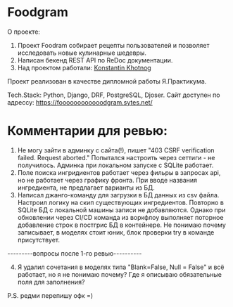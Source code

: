 # Foodgram
О проекте:
1. Проект Foodram собирает рецепты пользователей и позволяет исследовать новые кулинарные шедевры.
2. Написан бекенд REST API по ReDoc документации.
3. Над проектом работали:
<a href="https://github.com/Knstxx" target="_blank">Konstantin Khotnog</a>

Проект реализован в качестве дипломной работы Я.Практикума.

Tech.Stack: Python, Django, DRF, PostgreSQL, Djoser.
Сайт доступен по адрессу: https://foooooooooooodgram.sytes.net/

# Комментарии для ревью:
1. Не могу зайти в админку с сайта(!), пишет "403 CSRF verification failed. Request aborted." Попытался настроить через сеттиги - не получилось. Админка при локальном запуске с SQLite работает.
2. Поле поиска ингридиентов работает через фильры в запросах api, но не работает через графику фронта. При вводе названия ингредиента, не предлагает варианты из БД. 
3. Написал джанго-команду для загрузки в БД данных из csv файла. Настроил логику на скип существующих ингредиентов. Повторно в SQLite БД c локальной машины записи не добавляются. Однако при обновлении через CI/CD команда из воркфлоу выполняет поторное добавление строк в постгрис БД в контейнере. Не понимаю почему записывает, в моделях стоит юник, блок проверки try в команде присутствует.

---------вопросы после 1-го ревью----------

4. Я удалил сочетания в моделях типа "Blank=False, Null = False" и всё работает, но я не понимаю почему? Где я описываю обязательные поля для заполнения?

P.S. редми перепишу офк =) 
